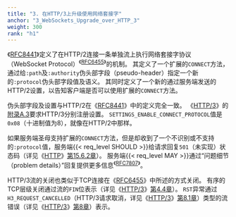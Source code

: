 ```yaml
---
title: "3. 在HTTP/3上升级使用网络套接字"
anchor: "3_WebSockets_Upgrade_over_HTTP_3"
weight: 300
rank: "h1"
---
```



《[RFC8441](https://www.rfc-editor.org/rfc/rfc8441)》定义了在HTTP/2连接一条单独流上执行网络套接字协议（WebSocket Protocol）<sup>《[RFC6455](https://www.rfc-editor.org/rfc/rfc6455)》</sup>的机制。
其定义了一个扩展的`CONNECT`方法，通过给`:path`及`:authority`伪头部字段（pseudo-header）指定一个新的`:protocol`伪头部字段值及语义。
其同时定义了一个新的通过服务端发送的HTTP/2设置，以告知客户端是否可以使用扩展的`CONNECT`方法。

伪头部字段及设置与HTTP/2在《[RFC8441](https://www.rfc-editor.org/rfc/rfc9220.html#RFC8441)》中的定义完全一致。
《[HTTP/3](/RFC9114_Chinese_Simplified/)》的[附录A.3](/RFC9114_Chinese_Simplified/\#A.3_HTTP2_SETTINGS_Parameters)要求HTTP/3分别注册设置。
`SETTINGS_ENABLE_CONNECT_PROTOCOL`值是`0x08`（十进制值为8），就像在HTTP/2中那样。

如果服务端圣母支持扩展的`CONNECT`方法，但是却收到了一个不识别或不支持的`:protocol`值，服务端{{< req_level SHOULD >}}给请求回复`501`（未实现）状态码（详见《[HTTP](https://www.rfc-editor.org/rfc/rfc9110)》[第15.6.2章](https://www.rfc-editor.org/rfc/rfc9110.html\#name-501-not-implemented)）。
服务端{{< req_level MAY >}}通过“问题细节（problem details）”回复提供更多信息<sup>《[RFC7807](https://www.rfc-editor.org/rfc/rfc7807.html)》</sup>。

HTTP/3流的关闭也类似于TCP连接在《[RFC6455](https://www.rfc-editor.org/rfc/rfc9220.html#RFC6455)》中所述的方式关闭。
有序的TCP层级关闭通过流的`FIN`位表示（详见《[HTTP/3](/RFC9114_Chinese_Simplified/)》[第4.4章](/RFC9114_Chinese_Simplified/#4.4_The_CONNECT_Method)）。
`RST`异常通过`H3_REQUEST_CANCELLED`（HTTP/3请求取消，详见《[HTTP/3](/RFC9114_Chinese_Simplified/)》[第8.1章](/RFC9114_Chinese_Simplified/\#8.1_HTTP3_Error_Codes)）类型的流错误（详见《[HTTP/3]()》[第8章](/RFC9114_Chinese_Simplified/\#8_Error_Handling)）表示。
